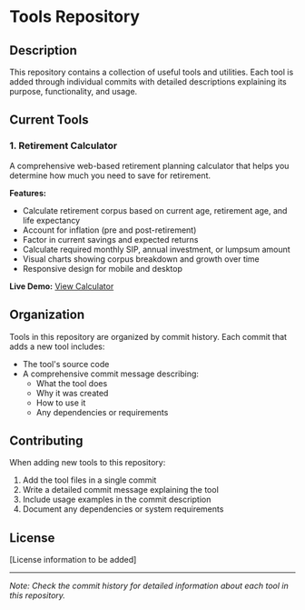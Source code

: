# Tools Repository

## Description

This repository contains a collection of useful tools and utilities. Each tool is added through individual commits with detailed descriptions explaining its purpose, functionality, and usage.

## Current Tools

### 1. Retirement Calculator
A comprehensive web-based retirement planning calculator that helps you determine how much you need to save for retirement.

**Features:**
- Calculate retirement corpus based on current age, retirement age, and life expectancy
- Account for inflation (pre and post-retirement)
- Factor in current savings and expected returns
- Calculate required monthly SIP, annual investment, or lumpsum amount
- Visual charts showing corpus breakdown and growth over time
- Responsive design for mobile and desktop

**Live Demo:** [View Calculator](https://anuplalgupta.github.io/Tools/)

## Organization

Tools in this repository are organized by commit history. Each commit that adds a new tool includes:
- The tool's source code
- A comprehensive commit message describing:
  - What the tool does
  - Why it was created
  - How to use it
  - Any dependencies or requirements

## Contributing

When adding new tools to this repository:
1. Add the tool files in a single commit
2. Write a detailed commit message explaining the tool
3. Include usage examples in the commit description
4. Document any dependencies or system requirements

## License

[License information to be added]

---

*Note: Check the commit history for detailed information about each tool in this repository.*
